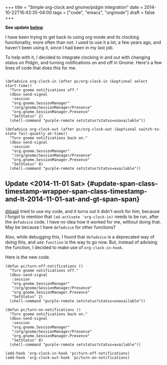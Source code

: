 +++
title = "Simple org-clock and gnome/pidgin integration"
date = 2014-10-22T16:43:35-04:00
tags = ["code", "emacs", "orgmode"]
draft = false
+++

**See update [below](#org885d845)**

I have been trying to get back to using org-mode and its clocking
functionality, more often than not.  I used to use it a lot, a few years ago,
and haven't been using it, since I had been in my last job.

To help with it, I decided to integrate clocking in and out with changing
status on Pidgin, and turning notifications on and off in Gnome.  Here's a few
lines of code that does this for me.

```emacs-lisp

(defadvice org-clock-in (after pc/org-clock-in (&optional select start-time))
  "Turn gnome notifications off."
  (dbus-send-signal
   :session
   "org.gnome.SessionManager"
   "/org/gnome/SessionManager/Presence"
   "org.gnome.SessionManager.Presence"
   "SetStatus" 2)
  (shell-command "purple-remote setstatus?status=unavailable"))

(defadvice org-clock-out (after pc/org-clock-out (&optional switch-to-state fail-quietly at-time))
  "Turn gnome notifications back on."
  (dbus-send-signal
   :session
   "org.gnome.SessionManager"
   "/org/gnome/SessionManager/Presence"
   "org.gnome.SessionManager.Presence"
   "SetStatus" 0)
  (shell-command "purple-remote setstatus?status=available"))

```


## Update <span class="timestamp-wrapper"><span class="timestamp">&lt;2014-11-01 Sat&gt;</span></span> {#update-span-class-timestamp-wrapper-span-class-timestamp-and-lt-2014-11-01-sat-and-gt-span-span}

[@baali](http://baali.muse-amuse.in) tried to use my code, and it turns out it didn't work for him, because I
forgot to mention that `(ad-activate 'org-clock-in)` needs to be run, after the
`defadvice` code.  I have no idea how it worked for me, without doing that.
May be because I have `defadvice` for other functions?

Also, while debugging this, I found that `defadvice` is a deprecated way of
doing this, and `add-function` is the way to go now.  But, instead of advising
the function, I decided to make use of `org-clock-in-hook`.

Here is the new code.

```emacs-lisp
(defun pc/turn-off-notifications ()
  "Turn gnome notifications off."
  (dbus-send-signal
   :session
   "org.gnome.SessionManager"
   "/org/gnome/SessionManager/Presence"
   "org.gnome.SessionManager.Presence"
   "SetStatus" 2)
  (shell-command "purple-remote setstatus?status=unavailable"))

(defun pc/turn-on-notifications ()
  "Turn gnome notifications back on."
  (dbus-send-signal
   :session
   "org.gnome.SessionManager"
   "/org/gnome/SessionManager/Presence"
   "org.gnome.SessionManager.Presence"
   "SetStatus" 0)
  (shell-command "purple-remote setstatus?status=available"))

(add-hook 'org-clock-in-hook 'pc/turn-off-notifications)
(add-hook 'org-clock-out-hook 'pc/turn-on-notifications)
```
